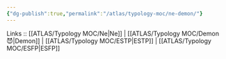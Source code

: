 ```yaml
---
{"dg-publish":true,"permalink":"/atlas/typology-moc/ne-demon/"}
---
```


Links :: [[ATLAS/Typology MOC/Ne\|Ne]] | [[ATLAS/Typology MOC/Demon 😈\|Demon]] | [[ATLAS/Typology MOC/ESTP\|ESTP]] | [[ATLAS/Typology MOC/ESFP\|ESFP]]
